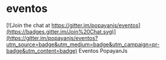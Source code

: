 # eventos

[![Join the chat at https://gitter.im/popayanjs/eventos](https://badges.gitter.im/Join%20Chat.svg)](https://gitter.im/popayanjs/eventos?utm_source=badge&utm_medium=badge&utm_campaign=pr-badge&utm_content=badge)
Eventos PopayanJs
